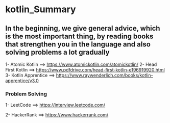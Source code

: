 # kotlin_Summary
## In the beginning, we give general advice, which is the most important thing, by reading books that strengthen you in the language and also solving problems a lot gradually

 1- 	Atomic Kotlin  ==> https://www.atomickotlin.com/atomickotlin/
 2- 	Head First Kotlin ==> https://www.pdfdrive.com/head-first-kotlin-e196919920.html
 3- 	Kotlin Apprentice ==> https://www.raywenderlich.com/books/kotlin-apprentice/v3.0

### Problem Solving 
1- LeetCode ==> https://interview.leetcode.com/

2- HackerRank ==> https://www.hackerrank.com/
